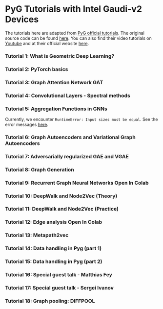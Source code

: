 # PyG Tutorials with Intel Gaudi-v2 Devices

The tutorials here are adapted from [PyG official tutorials](https://pytorch-geometric.readthedocs.io/en/stable/get_started/colabs.html).
The original source code can be found [here](https://github.com/AntonioLonga/PytorchGeometricTutorial).
You can also find their video tutorials on [Youtube](https://www.youtube.com/user/94longa2112/featured) and at their official website [here](https://antoniolonga.github.io/Pytorch_geometric_tutorials/index.html).

### Tutorial 1: What is Geometric Deep Learning?

### Tutorial 2: PyTorch basics

### Tutorial 3: Graph Attention Network GAT

### Tutorial 4: Convolutional Layers - Spectral methods

### Tutorial 5: Aggregation Functions in GNNs

Currently, we encounter `RuntimeError: Input sizes must be equal`.
See the error messages [here](Tutorial5/error.html).

### Tutorial 6: Graph Autoencoders and Variational Graph Autoencoders

### Tutorial 7: Adversarially regularized GAE and VGAE

### Tutorial 8: Graph Generation

### Tutorial 9: Recurrent Graph Neural Networks Open In Colab

### Tutorial 10: DeepWalk and Node2Vec (Theory)

### Tutorial 11: DeepWalk and Node2Vec (Practice)

### Tutorial 12: Edge analysis Open In Colab

### Tutorial 13: Metapath2vec

### Tutorial 14: Data handling in Pyg (part 1)

### Tutorial 15: Data handling in Pyg (part 2)

### Tutorial 16: Special guest talk - Matthias Fey

### Tutorial 17: Special guest talk - Sergei Ivanov

### Tutorial 18: Graph pooling: DIFFPOOL

